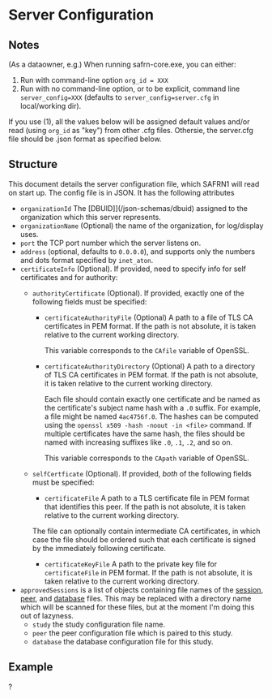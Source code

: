 # Server Configuration

## Notes
(As a dataowner, e.g.) When running safrn-core.exe, you can either:
  1) Run with command-line option ``org_id = XXX``
  2) Run with no command-line option, or to be explicit, command line ``server_config=XXX``
     (defaults to ``server_config=server.cfg`` in local/working dir).

If you use (1), all the values below will be assigned default values and/or read (using ``org_id`` as "key") from other .cfg files. Othersie, the server.cfg file should be .json format as specified below.

## Structure

This document details the server configuration file, which SAFRN1 will read on start up.
The config file is in JSON. It has the following attributes

 - ``organizationId`` The [DBUID]](/json-schemas/dbuid) assigned to the organization which this server represents.
 - ``organizationName`` (Optional) the name of the organization, for log/display uses.
 - ``port`` the TCP port number which the server listens on.
 - ``address`` (optional, defaults to ``0.0.0.0``), and supports only the numbers and dots format specified by ``inet_aton``.
 - ``certificateInfo`` (Optional). If provided, need to specify info for self certificates and for authority:
    - ``authorityCertificate`` (Optional). If provided, exactly one of the following fields must be specified:
      - ``certificateAuthorityFile`` (Optional)
        A path to a file of TLS CA certificates in PEM format.
        If the path is not absolute, it is taken relative to the current
        working directory.

        This variable corresponds to the `CAfile` variable of OpenSSL.
      - `certificateAuthorityDirectory` (Optional)
        A path to a directory of TLS CA certificates in PEM format.
        If the path is not absolute, it is taken relative to the current
        working directory.

        Each file should contain exactly one certificate and be named as
        the certificate's subject name hash with a `.0` suffix.
        For example, a file might be named `4ac4756f.0`.
        The hashes can be computed using the
        `openssl x509 -hash -noout -in <file>` command.
        If multiple certificates have the same hash, the files should be
        named with increasing suffixes like `.0`, `.1`, `.2`, and so on.

        This variable corresponds to the `CApath` variable of OpenSSL.
   - ``selfCertficate`` (Optional). If provided, *both* of the following fields must be specified:
     - `certificateFile`
     A path to a TLS certificate file in PEM format that identifies
     this peer.
     If the path is not absolute, it is taken relative to the current
     working directory.

     The file can optionally contain intermediate CA certificates, in
     which case the file should be ordered such that each certificate
     is signed by the immediately following certificate.
     - `certificateKeyFile`
       A path to the private key file for `certificateFile` in PEM
       format.
       If the path is not absolute, it is taken relative to the current
       working directory.
 - ``approvedSessions`` is a list of objects containing file names of the [session](/json-schemas/session-config), [peer](/json-schemas/peer-config), and [database](/json-schemas/database-config) files.
   This may be replaced with a directory name which will be scanned for these files, but at the moment I'm doing this out of lazyness.
   - ``study`` the study configuration file name.
   - ``peer`` the peer configuration file which is paired to this study.
   - ``database`` the database configuration file for this study.



## Example

?

